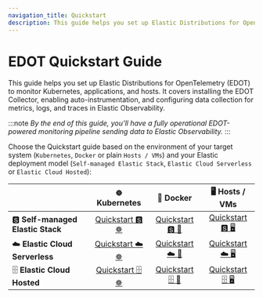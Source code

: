 ```yaml
---
navigation_title: Quickstart
description: This guide helps you set up Elastic Distributions for OpenTelemetry (EDOT) to monitor Kubernetes, applications, and hosts. It covers installing the EDOT Collector, enabling auto-instrumentation, and configuring data collection for metrics, logs, and traces in Elastic Observability.
---
```


# EDOT Quickstart Guide

This guide helps you set up Elastic Distributions for OpenTelemetry (EDOT) to monitor Kubernetes, applications, and hosts. It covers installing the EDOT Collector, enabling auto-instrumentation, and configuring data collection for metrics, logs, and traces in Elastic Observability.

:::note
*By the end of this guide, you’ll have a fully operational EDOT-powered monitoring pipeline sending data to Elastic Observability.*
:::

Choose the Quickstart guide based on the environment of your target system (`Kubernetes`, `Docker` or plain `Hosts / VMs`) and your Elastic deployment model (`Self-managed Elastic Stack`, `Elastic Cloud Serverless` or `Elastic Cloud Hosted`):

|                                    | ☸️ **Kubernetes**            | 🐳 **Docker**                 | 🖥 **Hosts / VMs**           |
|------------------------------------|:---------------------------:|:-----------------------------:|:---------------------------:|
| 🆂 **Self-managed Elastic Stack**  | [Quickstart 🆂 ☸️]   | [Quickstart 🆂 🐳 ]  | [Quickstart 🆂 🖥 ] |
| ☁️ **Elastic Cloud Serverless**     | [Quickstart ☁️ ☸️]   | [Quickstart ☁️ 🐳 ]   | [Quickstart ☁️ 🖥 ]  |
| 🗄️ **Elastic Cloud Hosted**        | [Quickstart 🗄️ ☸️]   | [Quickstart 🗄️ 🐳 ]  | [Quickstart 🗄️ 🖥 ] |

[Quickstart 🆂 ☸️]: ./self-managed/k8s
[Quickstart ☁️ ☸️]: ./serverless/k8s
[Quickstart 🗄️ ☸️]: ./ech/k8s
[Quickstart 🆂 🐳 ]: ./self-managed/docker
[Quickstart ☁️ 🐳 ]: ./serverless/docker
[Quickstart 🗄️ 🐳 ]: ./ech/docker
[Quickstart 🆂 🖥 ]: ./self-managed/hosts_vms
[Quickstart ☁️ 🖥 ]: ./serverless/hosts_vms
[Quickstart 🗄️ 🖥 ]: ./ech/hosts_vms